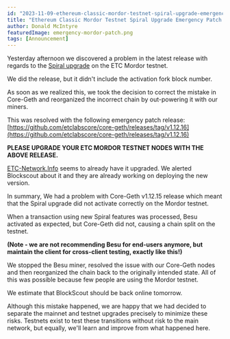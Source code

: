 ```yaml
---
id: "2023-11-09-ethereum-classic-mordor-testnet-spiral-upgrade-emergency-patch-alert-en"
title: "Ethereum Classic Mordor Testnet Spiral Upgrade Emergency Patch Alert"
author: Donald McIntyre
featuredImage: emergency-mordor-patch.png
tags: [Announcement]
---
```


Yesterday afternoon we discovered a problem in the latest release with regards to the [Spiral upgrade](https://ecips.ethereumclassic.org/ECIPs/ecip-1109) on the ETC Mordor testnet. 

We did the release, but it didn't include the activation fork block number. 

As soon as we realized this, we took the decision to correct the mistake in Core-Geth and reorganized the incorrect chain by out-powering it with our miners. 

This was resolved with the following emergency patch release: [https://github.com/etclabscore/core-geth/releases/tag/v1.12.16](https://github.com/etclabscore/core-geth/releases/tag/v1.12.16)

**PLEASE UPGRADE YOUR ETC MORDOR TESTNET NODES WITH THE ABOVE RELEASE.**

[ETC-Network.Info](https://fork-monitor-mordor.etc-network.info/) seems to already have it upgraded. We alerted Blockscout about it and they are already working on deploying the new version. 

In summary, We had a problem with Core-Geth v1.12.15 release which meant that the Spiral upgrade did not activate correctly on the Mordor testnet.

When a transaction using new Spiral features was processed, Besu activated as expected, but Core-Geth did not, causing a chain split on the testnet. 

**(Note - we are not recommending Besu for end-users anymore, but maintain the client for cross-client testing, exactly like this!)**

We stopped the Besu miner, resolved the issue with our Core-Geth nodes and then reorganized the chain back to the originally intended state. All of this was possible because few people are using the Mordor testnet.

We estimate that BlockScout should be back online tomorrow. 

Although this mistake happened, we are happy that we had decided to separate the mainnet and testnet upgrades precisely to minimize these risks. Testnets exist to test these transitions without risk to the main network, but equally, we'll learn and improve from what happened here.

